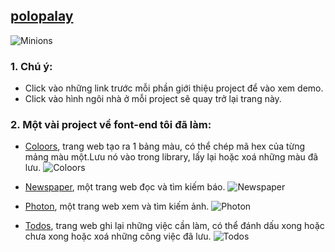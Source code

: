 ## [polopalay](https://polopalay.github.io)

![Minions](https://polopalay.github.io/img/img24.jpg)

### 1. Chú ý:

- Click vào những link trước mỗi phần giới thiệu project để vào xem demo.
- Click vào hình ngôi nhà ở mỗi project sẽ quay trở lại trang này.

### 2. Một vài project về font-end tôi đã làm:

- [Coloors](https://polopalay.github.io/coloors), trang web tạo ra 1 bảng màu, có thể chép mã hex của từng mảng màu một.Lưu nó vào trong library, lấy lại hoặc xoá những màu đã lưu.
  ![Coloors](https://polopalay.github.io/img/coloor.png)

- [Newspaper](https://polopalay.github.io/newspaper), một trang web đọc và tìm kiếm báo.
  ![Newspaper](https://polopalay.github.io/img/newspaper.png)

- [Photon](https://polopalay.github.io/photon), một trang web xem và tìm kiếm ảnh.
  ![Photon](https://polopalay.github.io/img/photon.png)

- [Todos](https://polopalay.github.io/todos), trang web ghi lại những việc cần làm, có thể đánh dấu xong hoặc chưa xong hoặc xoá những công việc đã lưu.
  ![Todos](https://polopalay.github.io/img/todos.png)
